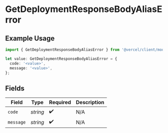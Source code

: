 # GetDeploymentResponseBodyAliasError

## Example Usage

```typescript
import { GetDeploymentResponseBodyAliasError } from '@vercel/client/models/operations';

let value: GetDeploymentResponseBodyAliasError = {
  code: '<value>',
  message: '<value>',
};
```

## Fields

| Field     | Type     | Required           | Description |
| --------- | -------- | ------------------ | ----------- |
| `code`    | _string_ | :heavy_check_mark: | N/A         |
| `message` | _string_ | :heavy_check_mark: | N/A         |
